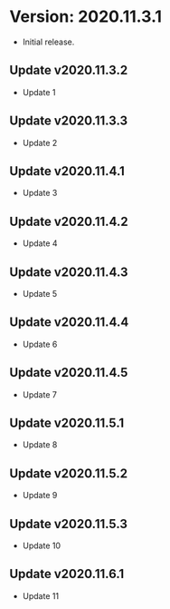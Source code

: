 # Version: 2020.11.3.1
- Initial release.

## Update v2020.11.3.2
- Update 1

## Update v2020.11.3.3
- Update 2

## Update v2020.11.4.1
- Update 3

## Update v2020.11.4.2
- Update 4

## Update v2020.11.4.3
- Update 5

## Update v2020.11.4.4
- Update 6

## Update v2020.11.4.5
- Update 7

## Update v2020.11.5.1
- Update 8

## Update v2020.11.5.2
- Update 9

## Update v2020.11.5.3
- Update 10

## Update v2020.11.6.1
- Update 11
